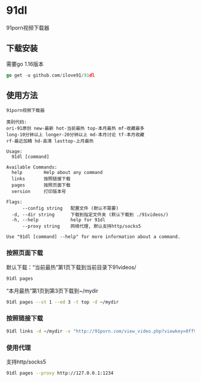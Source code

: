 # 91dl
91porn视频下载器

## 下载安装

需要go 1.16版本

```go
go get -u github.com/ilove91/91dl
```

## 使用方法

```
91porn视频下载器

类别代码:
ori-91原创 new-最新 hot-当前最热 top-本月最热 mf-收藏最多
long-10分钟以上 longer-20分钟以上 md-本月讨论 tf-本月收藏
rf-最近加精 hd-高清 lasttop-上月最热

Usage:
  91dl [command]

Available Commands:
  help        Help about any command
  links       按照链接下载
  pages       按照页面下载
  version     打印版本号

Flags:
      --config string   配置文件 (默认不需要)
  -d, --dir string      下载到指定文件夹 (默认下载到 ./91videos/)
  -h, --help            help for 91dl
      --proxy string    网络代理, 默认支持http/socks5

Use "91dl [command] --help" for more information about a command.
```

### 按照页面下载

默认下载：“当前最热”第1页下载到当前目录下91videos/

```bash
91dl pages
```

“本月最热”第1页到第3页下载到~/mydir

```bash
91dl pages --st 1 --ed 3 -t top -d ~/mydir
```

### 按照链接下载

```bash
91dl links -d ~/mydir -v "http://91porn.com/view_video.php?viewkey=0ff9f3af6e42aab264df&page=1&viewtype=basic&category=hot,http://91porn.com/view_video.php?viewkey=71fd50381078e11ca7eb&page=1&viewtype=basic&category=hot,http://91porn.com/view_video.php?viewkey=4a2512cf4bdf9fb8abe9&page=1&viewtype=basic&category=hot"
```

### 使用代理

支持http/socks5

```bash
91dl pages --proxy http://127.0.0.1:1234
```